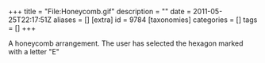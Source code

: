 +++
title = "File:Honeycomb.gif"
description = ""
date = 2011-05-25T22:17:51Z
aliases = []
[extra]
id = 9784
[taxonomies]
categories = []
tags = []
+++

A honeycomb arrangement. The user has selected the hexagon marked with a letter "E"
